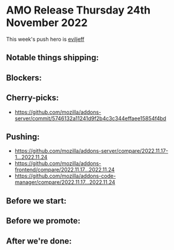# AMO Release Thursday 24th November 2022

This week's push hero is [eviljeff](https://github.com/eviljeff)

## Notable things shipping:

## Blockers:

## Cherry-picks:

- https://github.com/mozilla/addons-server/commit/5746132a11241d9f2b4c3c344effaee15854f4bd

## Pushing:

- https://github.com/mozilla/addons-server/compare/2022.11.17-1...2022.11.24
- https://github.com/mozilla/addons-frontend/compare/2022.11.17...2022.11.24
- https://github.com/mozilla/addons-code-manager/compare/2022.11.17...2022.11.24

## Before we start:

## Before we promote:

## After we're done:
